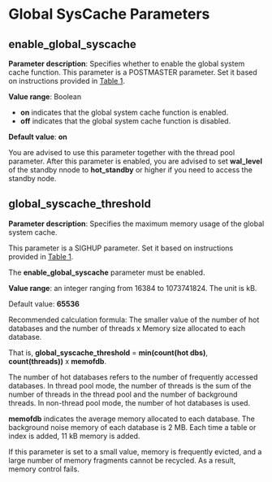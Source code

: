 # Global SysCache Parameters<a name="EN-US_TOPIC_0000001242538051"></a>

## enable\_global\_syscache<a name="section97160555612"></a>

**Parameter description**: Specifies whether to enable the global system cache function. This parameter is a POSTMASTER parameter. Set it based on instructions provided in  [Table 1](../DatabaseAdministrationGuide/resetting-parameters.md#en-us_topic_0283137176_en-us_topic_0237121562_en-us_topic_0059777490_t91a6f212010f4503b24d7943aed6d846).

**Value range**: Boolean

-   **on**  indicates that the global system cache function is enabled.
-   **off**  indicates that the global system cache function is disabled.

**Default value**:  **on**

You are advised to use this parameter together with the thread pool parameter. After this parameter is enabled, you are advised to set  **wal\_level**  of the standby nnode to  **hot\_standby**  or higher if you need to access the standby node.

## global\_syscache\_threshold<a name="section787511112134"></a>

**Parameter description**: Specifies the maximum memory usage of the global system cache.

This parameter is a SIGHUP parameter. Set it based on instructions provided in  [Table 1](../DatabaseAdministrationGuide/resetting-parameters.md#en-us_topic_0283137176_en-us_topic_0237121562_en-us_topic_0059777490_t91a6f212010f4503b24d7943aed6d846).

The  **enable\_global\_syscache**  parameter must be enabled.

**Value range**: an integer ranging from 16384 to 1073741824. The unit is kB.

Default value:  **65536**

Recommended calculation formula: The smaller value of the number of hot databases and the number of threads x Memory size allocated to each database.

That is,  **global\_syscache\_threshold**  =  **min\(count\(hot dbs\)**,  **count\(threads\)\)**  x  **memofdb**.

The number of hot databases refers to the number of frequently accessed databases. In thread pool mode, the number of threads is the sum of the number of threads in the thread pool and the number of background threads. In non-thread pool mode, the number of hot databases is used.

**memofdb**  indicates the average memory allocated to each database. The background noise memory of each database is 2 MB. Each time a table or index is added, 11 kB memory is added.

If this parameter is set to a small value, memory is frequently evicted, and a large number of memory fragments cannot be recycled. As a result, memory control fails.

